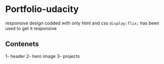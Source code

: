 # Portfolio-udacity
responsive design codded with only html and css 
`display:flix;`
has been used to get it responsive

## Contenets 
1- header
2- hero image 
3- projects 


